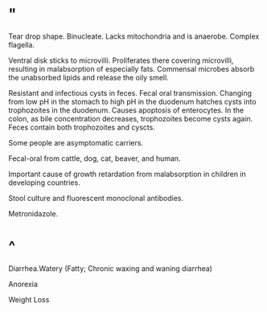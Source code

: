 # "

Tear drop shape.
Binucleate.
Lacks mitochondria and is anaerobe.
Complex flagella.

Ventral disk sticks to microvilli.
Proliferates there covering microvilli, resulting in malabsorption of especially fats.
Commensal microbes absorb the unabsorbed lipids and release the oily smell.

Resistant and infectious cysts in feces.
Fecal oral transmission.
Changing from low pH in the stomach to high pH in the duodenum hatches cysts into trophozoites in the duodenum.
Causes apoptosis of enterocytes.
In the colon, as bile concentration decreases, trophozoites become cysts again.
Feces contain both trophozoites and cyscts.

Some people are asymptomatic carriers.

Fecal-oral from cattle, dog, cat, beaver, and human. 

Important cause of growth retardation from malabsorption in children in developing countries.

Stool culture and fluorescent monoclonal antibodies.

Metronidazole.

# ^

Diarrhea.Watery
(Fatty; Chronic waxing and waning diarrhea)

Anorexia

Weight Loss
